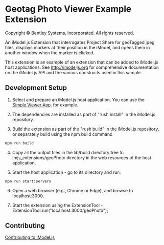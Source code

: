 # Geotag Photo Viewer Example Extension

Copyright © Bentley Systems, Incorporated. All rights reserved.

An iModel.js Extension that interrogates Project Share for geoTagged jpeg files, displays markers at their position in the iModel, and opens them in another window when the marker is clicked.

This extension is an example of an extension that can be added to iModel.js host applications.
See http://imodeljs.org for comprehensive documentation on the iModel.js API and the various constructs used in this sample.

## Development Setup

1. Select and prepare an iModel.js host application. You can use the [Simple Viewer App](https://github.com/imodeljs/imodeljs-samples/tree/master/interactive-app/simple-viewer-app), for example.

2. The dependencies are installed as part of "rush install" in the iModel.js repository.

3. Build the extension as part of the "rush build" in the iModel.js repository, or separately build using the npm build command.

  ```sh
  npm run build
  ```

4. Copy all the output files in the lib/build directory tree to imjs_extensions/geoPhoto directory in the web resources of the host application.

5. Start the host application - go to its directory and run:

  ```sh
  npm run start:servers
  ```

6. Open a web browser (e.g., Chrome or Edge), and browse to localhost:3000.

7. Start the extension using the ExtensionTool - ExtensionTool.run("localhost:3000/geoPhoto");

## Contributing

[Contributing to iModel.js](https://github.com/imodeljs/imodeljs/blob/master/CONTRIBUTING.md)
